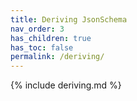 ```yaml
---
title: Deriving JsonSchema
nav_order: 3
has_children: true
has_toc: false
permalink: /deriving/
---
```


{% include deriving.md %}
